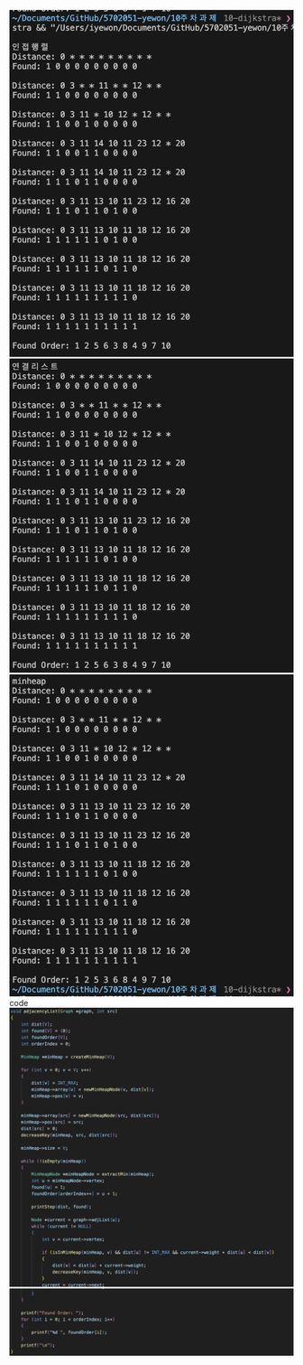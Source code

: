 ![](./adjacencyMatrix.png)
![](./linkedList.png)
![](./adjacencyList.png)
code
![](./code1.png)
![](./code2.png)
